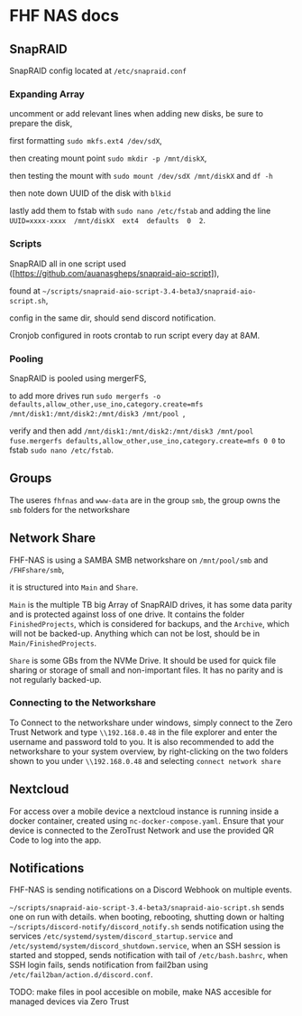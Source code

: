 # FHF NAS docs

## SnapRAID
SnapRAID config located at `/etc/snapraid.conf`

### Expanding Array
uncomment or add relevant lines when adding new disks, be sure to prepare the disk,

first formatting `sudo mkfs.ext4 /dev/sdX`,

then creating mount point `sudo mkdir -p /mnt/diskX`,

then testing the mount with `sudo mount /dev/sdX /mnt/diskX` and `df -h`

then note down UUID of the disk with `blkid`

lastly add them to fstab with `sudo nano /etc/fstab` and adding the line `UUID=xxxx-xxxx  /mnt/diskX  ext4  defaults  0  2`.

### Scripts
SnapRAID all in one script used ([https://github.com/auanasgheps/snapraid-aio-script]), 

found at `~/scripts/snapraid-aio-script-3.4-beta3/snapraid-aio-script.sh`, 

config in the same dir,
should send discord notification.

Cronjob configured in roots crontab to run script every day at 8AM.

### Pooling
SnapRAID is pooled using mergerFS,

to add more drives run `sudo mergerfs -o defaults,allow_other,use_ino,category.create=mfs /mnt/disk1:/mnt/disk2:/mnt/disk3 /mnt/pool
`,

verify and then add `/mnt/disk1:/mnt/disk2:/mnt/disk3 /mnt/pool fuse.mergerfs defaults,allow_other,use_ino,category.create=mfs 0 0` to fstab `sudo nano /etc/fstab`.

## Groups
The useres `fhfnas` and `www-data` are in the group `smb`, the group owns the `smb` folders for the networkshare

## Network Share
FHF-NAS is using a SAMBA SMB networkshare on `/mnt/pool/smb` and `/FHFshare/smb`,

it is structured into `Main` and `Share`. 

`Main` is the multiple TB big Array of SnapRAID drives, 
it has some data parity and is protected against loss of one drive.
It contains the folder `FinishedProjects`, which is considered for backups, and the `Archive`, which will not be backed-up.
Anything which can not be lost, should be in `Main/FinishedProjects`.

`Share` is some GBs from the NVMe Drive. It should be used for quick file sharing or storage of small and non-important files.
It has no parity and is not regularly backed-up.

### Connecting to the Networkshare
To Connect to the networkshare under windows, simply connect to the Zero Trust Network and type `\\192.168.0.48` in the file explorer and enter the username and password told to you.
It is also recommended to add the networkshare to your system overview, by right-clicking on the two folders shown to you under `\\192.168.0.48` and selecting `connect network share`

## Nextcloud
For access over a mobile device a nextcloud instance is running inside a docker container, created using `nc-docker-compose.yaml`. Ensure that your device is connected to the ZeroTrust Network and use the provided QR Code to log into the app.

## Notifications
FHF-NAS is sending notifications on a Discord Webhook on multiple events.

`~/scripts/snapraid-aio-script-3.4-beta3/snapraid-aio-script.sh` sends one on run with details.
when booting, rebooting, shutting down or halting  `~/scripts/discord-notify/discord_notify.sh` sends notification using the services `/etc/systemd/system/discord_startup.service`  and `/etc/systemd/system/discord_shutdown.service`,
when an SSH session is started and stopped, sends notification with tail of `/etc/bash.bashrc`,
when SSH login fails, sends notification from fail2ban using `/etc/fail2ban/action.d/discord.conf`.


TODO: make files in pool accesible on mobile, make NAS accesible for managed devices via Zero Trust
